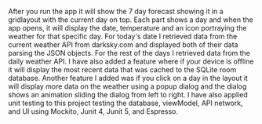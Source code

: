 After you run the app it will show the 7 day forecast showing it in a gridlayout with the current day on top. 
Each part shows a day and when the app opens, it will display the date, temperature and an icon portraying the weather 
for that specific day. For today's date I retrieved data from the current weather API from darksky.com and displayed 
both of their data parsing the JSON objects. For the rest of the days I retrieved data from the daily weather API. 
I have also added a feature where if your device is offline it will display the most recent data that was cached to 
the SQLite room database. Another feature I added was if you click on a day in the layout it will display more data on 
the weather using a popup dialog and the dialog shows an animation sliding the dialog from left to right. I have 
also applied unit testing to this project testing the database, viewModel, API network, and UI using Mockito, Junit 4, 
Junit 5, and Espresso.
